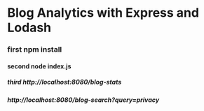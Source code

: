 # Blog Analytics with Express and Lodash

### first npm install
#### second node index.js
##### third http://localhost:8080/blog-stats
##### http://localhost:8080/blog-search?query=privacy